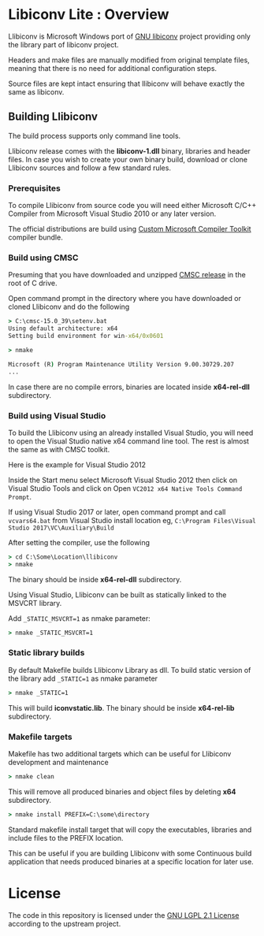 # Libiconv Lite : Overview

Llibiconv is Microsoft Windows port of [GNU libiconv](https://www.gnu.org/software/libiconv)
project providing only the library part of libiconv project.

Headers and make files are manually modified from original template
files, meaning that there is no need for additional configuration steps.

Source files are kept intact ensuring that llibiconv will behave
exactly the same as libiconv.

## Building Llibiconv

The build process supports only command line tools.

Llibiconv release comes with the **libiconv-1.dll**
binary, libraries and header files.
In case you wish to create your own binary build,
download or clone Llibiconv sources and follow a
few standard rules.

### Prerequisites

To compile Llibiconv from source code you will need either
Microsoft C/C++ Compiler from Microsoft Visual Studio 2010
or any later version.

The official distributions are build using
[Custom Microsoft Compiler Toolkit](https://github.com/mturk/cmsc)
compiler bundle.


### Build using CMSC

Presuming that you have downloaded and unzipped
[CMSC release](https://github.com/mturk/cmsc/releases)
in the root of C drive.

Open command prompt in the directory where you have
downloaded or cloned Llibiconv and do the following

```cmd
> C:\cmsc-15.0_39\setenv.bat
Using default architecture: x64
Setting build environment for win-x64/0x0601

> nmake

Microsoft (R) Program Maintenance Utility Version 9.00.30729.207
...
```

In case there are no compile errors, binaries are located
inside **x64-rel-dll** subdirectory.

### Build using Visual Studio

To build the Llibiconv using an already installed Visual Studio,
you will need to open the Visual Studio native x64 command
line tool. The rest is almost the same as with CMSC toolkit.

Here is the example for Visual Studio 2012

Inside the Start menu select Microsoft Visual Studio 2012 then
click on Visual Studio Tools and click on
Open `VC2012 x64 Native Tools Command Prompt`.

If using Visual Studio 2017 or later, open command prompt
and call `vcvars64.bat` from Visual Studio install location
eg, `C:\Program Files\Visual Studio 2017\VC\Auxiliary\Build`


After setting the compiler, use the following

```cmd
> cd C:\Some\Location\llibiconv
> nmake

```

The binary should be inside **x64-rel-dll** subdirectory.

Using Visual Studio, Llibiconv can be built
as statically linked to the MSVCRT library.

Add `_STATIC_MSVCRT=1` as nmake parameter:
```cmd
> nmake _STATIC_MSVCRT=1

```

### Static library builds

By default Makefile builds Llibiconv Library as dll. To build
static version of the library add `_STATIC=1` as nmake parameter

```cmd
> nmake _STATIC=1

```

This will build **iconvstatic.lib**.
The binary should be inside **x64-rel-lib** subdirectory.

### Makefile targets

Makefile has two additional targets which can be useful
for Llibiconv development and maintenance

```cmd
> nmake clean
```

This will remove all produced binaries and object files
by deleting **x64** subdirectory.

```cmd
> nmake install PREFIX=C:\some\directory
```

Standard makefile install target that will
copy the executables, libraries and include files to the PREFIX location.

This can be useful if you are building Llibiconv with
some Continuous build application that needs produced
binaries at a specific location for later use.



# License

The code in this repository is licensed under the [GNU LGPL 2.1 License](LICENSE.txt)
according to the upstream project.
